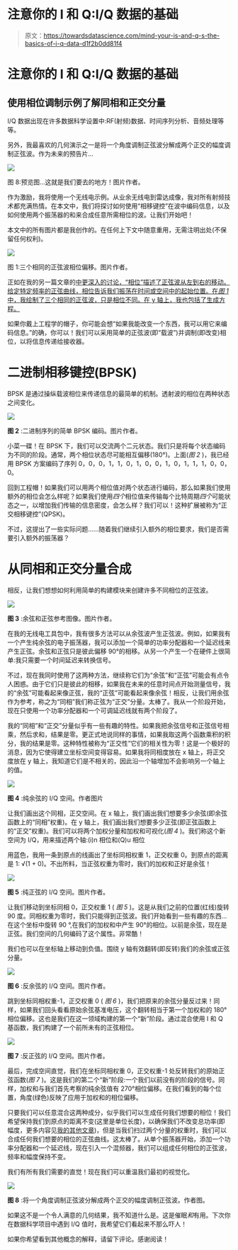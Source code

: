 # 注意你的 I 和 Q:I/Q 数据的基础

> 原文：<https://towardsdatascience.com/mind-your-is-and-q-s-the-basics-of-i-q-data-d1f2b0dd81f4>

# 注意你的 I 和 Q:I/Q 数据的基础

## 使用相位调制示例了解同相和正交分量

I/Q 数据出现在许多数据科学设置中:RF(射频)数据、时间序列分析、音频处理等等。

另外，我最喜欢的几何演示之一是将一个角度调制正弦波分解成两个正交的幅度调制正弦波。作为未来的预告片…

![](img/d24f1c3c8ddc30def246130808ca150b.png)

图 8:预览图…这就是我们要去的地方！图片作者。

作为激励，我将使用一个无线电示例。从业余无线电到雷达成像，我对所有射频技术都充满热情。在本文中，我们将探讨如何使用“相移键控”在波中编码信息，以及如何使用两个振荡器的和来合成任意所需相位的波。让我们开始吧！

本文中的所有图片都是我创作的。在任何上下文中随意重用，无需注明出处(不保留任何权利)。

![](img/9d913784a79cf3b86295f9a4b8c52d2e.png)

图 1:三个相同的正弦波相位偏移。图片作者。

正如在我的另一篇文章的[中更深入的讨论，“相位”描述了正弦波从左到右的移动。给定特定频率的正弦曲线，相位告诉我们振荡在时间或空间中的起始位置。在*图 1* 中，我绘制了三个相同的正弦波，只是相位不同。在 y 轴上，我也包括了生成方程。](/the-fourier-transform-2-understanding-phase-angle-a85ad40a194e)

如果你戴上工程学的帽子，你可能会想“如果我能改变一个东西，我可以用它来编码信息。”的确，你可以！我们可以采用简单的正弦波(即“载波”)并调制(即改变)相位，以将信息传递给接收器。

# 二进制相移键控(BPSK)

BPSK 是通过操纵载波相位来传递信息的最简单的机制。透射波的相位在两种状态之间变化。

![](img/746e5c443cbadde360da43dfba92123e.png)

**图 2** :二进制序列的简单 BPSK 编码。图片作者。

小菜一碟！在 BPSK 下，我们可以交流两个二元状态。我们只是将每个状态编码为不同的阶段。通常，两个相位状态尽可能相互偏移(180°)。上面(*图 2* )，我已经用 BPSK 方案编码了序列 0，0，0，1，1，0，1，0，0，1，0，1，1，1，0，0，0。

回到工程帽！如果我们可以用两个相位值对两个状态进行编码，那么如果我们使用额外的相位会怎么样呢？如果我们使用*四个*相位值来传输每个比特周期*四个*可能状态之一，以增加我们传输的信息密度，会怎么样？我们可以！这种扩展被称为“正交相移键控”(QPSK)。

不过，这提出了一些实际问题……随着我们继续引入额外的相位要求，我们是否需要引入额外的振荡器？

# 从同相和正交分量合成

相反，让我们想想如何利用简单的构建模块来创建许多不同相位的正弦波。

![](img/5c795456d3c273c7deb1d04b709dbf4e.png)

**图 3** :余弦和正弦参考图像。图片作者。

在我的无线电工具包中，我有很多方法可以从余弦波产生正弦波。例如，如果我有一个产生纯余弦的电子振荡器，我可以添加一个简单的功率分配器和一个延迟线来产生正弦。余弦和正弦只是彼此偏移 90°的相移。从另一个产生一个在硬件上很简单:我只需要一个时间延迟来转换信号。

不过，现在我同时使用了这两种方法，继续称它们为“余弦”和“正弦”可能会有点令人困惑。由于它们只是彼此的相移，如果我在未来的任意时间点开始测量信号，我的“余弦”可能看起来像正弦，我的“正弦”可能看起来像余弦！相反，让我们用余弦作为参考，称之为“同相”我们称正弦为“正交”分量。太棒了。我从一个阶段开始，现在只使用一个功率分配器和一个可调延迟线就有两个阶段了。

我的“同相”和“正交”分量似乎有一些有趣的特性。如果我把余弦信号和正弦信号相乘，然后求和，结果是零。更正式地说同样的事情，如果我取这两个函数乘积的积分，我的结果是零。这种特性被称为“正交性”它们的相关性为零！这是一个极好的消息，因为它使得建立坐标空间变得容易。如果我将同相度放在 x 轴上，将正交度放在 y 轴上，我知道它们是不相关的，因此沿一个轴增加不会影响另一个轴上的值。

![](img/268b153ec7d05b83968fd797f175b79b.png)

**图 4** :纯余弦的 I/Q 空间。作者图片

让我们画出这个同相，正交空间。在 x 轴上，我们画出我们想要多少余弦(即余弦函数上的“同相”权重)。在 y 轴上，我们画出我们想要多少正弦(即正弦函数上的“正交”权重)。我们可以将两个加权分量和加权和可视化(*图 4* )。我们称这个新空间为 I/Q，用来描述两个轴:(i)n 相位和(Q)u 相位

用蓝色，我用一条到原点的线画出了坐标同相权重 1，正交权重 0。到原点的距离是 1: √(1 + 0)。不出所料，当正弦权重为零时，我们的加权和正好是余弦！

![](img/ab01c6504988ae4e996229d523cb0330.png)

**图 5** :纯正弦的 I/Q 空间。图片作者。

让我们移动到坐标同相 0，正交权重 1 ( *图 5* )。这是从我们之前的位置(红线)旋转 90 度。同相权重为零时，我们只能得到正弦波。我们开始看到一些有趣的东西…在这个坐标中旋转 90 °,在我们的加权和中产生 90°的相位。以前是余弦，现在是正弦。我们空间的几何编码了这个属性。非常酷！

我们也可以在坐标轴上移动到负值。围绕 y 轴有效翻转(即反转)我们的余弦或正弦分量。

![](img/d1cbee1948aaab8abbc37eb34211f0ca.png)

**图 6** :反余弦的 I/Q 空间。图片作者。

跳到坐标同相权重-1，正交权重 0 ( *图 6* )，我们把原来的余弦分量反过来！同样，如果我们回头看看原始余弦基准电压，这个翻转相当于第一个加权和的 180°相位偏移。这也是我们在这一领域构建的第一个“新”阶段。通过混合使用 I 和 Q 基函数，我们构建了一个前所未有的正弦相位。

![](img/45efc17bac717afef3acc496918622cb.png)

**图 7** :反正弦的 I/Q 空间。图片作者。

最后，完成空间直觉，我们在坐标同相权重 0，正交权重-1 处反转我们的原始正弦函数(*图 7* )。这是我们的第二个“新”阶段:一个我们以前没有的阶段的信号。同样，加权和与我们首先考察的纯余弦值有 270°相位偏移。在我们看到的每个位置，角度(绿色)反映了应用于加权和的相位偏移。

只要我们可以任意混合这两种成分，似乎我们可以生成任何我们想要的相位！我们希望保持我们到原点的距离不变(这里是单位长度)，以确保我们不改变总功率(即幅度，更多内容见[我的其他文章](/the-fourier-transform-3-magnitude-and-phase-encoding-in-complex-data-8184e2ef75f0))，但是当我们扫过两个分量的权重时，我们可以合成任何我们想要的相位的正弦曲线。这太棒了。从单个振荡器开始，添加一个功率分配器和一个延迟线，现在引入一个混频器，我们可以组成任何相位的正弦波，频率和幅度保持不变。

我们有所有我们需要的直觉！现在我们可以重温我们最初的视觉化。

![](img/d24f1c3c8ddc30def246130808ca150b.png)

**图 8** :将一个角度调制正弦波分解成两个正交的幅度调制正弦波。作者图。

如果这不是一个令人满意的几何结果，我不知道什么是。这是催眠*和*有用。下次你在数据科学项目中遇到 I/Q 值时，我希望它们看起来不那么吓人！

如果你希望看到其他概念的解释，请留下评论。感谢阅读！